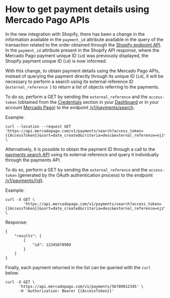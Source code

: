 # How to get payment details using Mercado Pago APIs

In the new integration with Shopify, there has been a change in the information available in the `payment_id` attribute available in the query of the transaction related to the order obtained through the [Shopify endpoint API](/admin/orders/{{order_id}}/transactions.json). In the `payment_id` attribute present in the Shopify API response, where the Mercado Pago payment unique ID (`id`) was previously displayed, the Shopify payment unique ID (`id`) is now informed.

With this change, to obtain payment details using the Mercado Pago APIs, instead of querying the payment directly through its unique ID (`id`), it will be necessary to perform a search using its external reference ID (`external_reference `) to return a list of objects referring to the payments.

To do so, perform a GET by sending the `external_reference` and the `access-token` (obtained from the [Credentials](/developers/en/docs/shopify/additional-content/credentials) section in your [Dashboard](https://www.mercadopago.com/developers/panel/app) or in your account [Mercado Pago](https://www.mercadopago[FAKER][URL][DOMAIN]/settings/account/credentials)) to the endpoint [/v1/payments/search](/developers/en/reference/payments/_payments_search/get).

Example:

```curl
curl --location --request GET 'https://api.mercadopago.com/v1/payments/search?access_token={{AccessToken}}&sort=date_created&criteria=desc&external_reference=njzY7fKb5HH5TgYwXO6jsh2xp&status=approved' \
```

Alternatively, it is possible to obtain the payment ID through a call to the [payments search API](/developers/en/reference/payments/_payments/post) using its external reference and query it individually through the payments API. 

To do so, perform a GET by sending the `external_reference` and the `access-token` (generated by the OAuth authentication process) to the endpoint [/v1/payments/{id}](/developers/en/reference/payments/_payments/post).

Example:

```curl
curl -X GET \
        'https://api.mercadopago.com/v1/payments/search?access_token={{AccessToken}}&sort=date_created&criteria=desc&external_reference=njzY7fKb5HH5TgYwXO6jsh2xp&status=approved&attributes=results.id' \
```

Response:

```response
{
    "results": [
        {
            "id": 12345678909
        }
    ]
}
```

Finally, each payment returned in the list can be queried with the `curl` below.

```curl
curl -X GET \
      'https://api.mercadopago.com/v1/payments/56789012345' \
      -H 'Authorization: Bearer {{AccessToken}}'
```